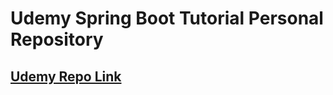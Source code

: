 # Udemy Spring Boot Tutorial Personal Repository 
## [Udemy Repo Link](https://github.com/in28minutes/spring-boot-master-class)